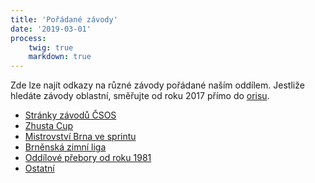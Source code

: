 ```yaml
---
title: 'Pořádané závody'
date: '2019-03-01'
process:
    twig: true
    markdown: true
---
```

Zde lze najít odkazy na různé závody pořádané naším oddílem. Jestliže hledáte závody oblastní, směřujte od roku 2017 přímo do <a href="http://oris.orientacnisporty.cz">orisu</a>.
<ul>
    <li><a href="http://zbm.eob.cz/zavody/">Stránky závodů ČSOS</a></li>
    <li><a href="http://zbmob.cz/zavody/zhustastr.htm">Zhusta Cup</a></li>
    <li><a href="http://zbmob.cz/zavody/supersprint.htm">Mistrovství Brna ve sprintu</a></li>
    <li><a href="http://bzl.zbmob.cz/">Brněnská zimní liga</a></li>
    <li><a href="./poradane-zavody/oddilovy-prebor">Oddílové přebory od roku 1981</a></li>
    <li><a href="http://zbmob.cz/zavody/index.htm/">Ostatní</a></li>
</ul>
